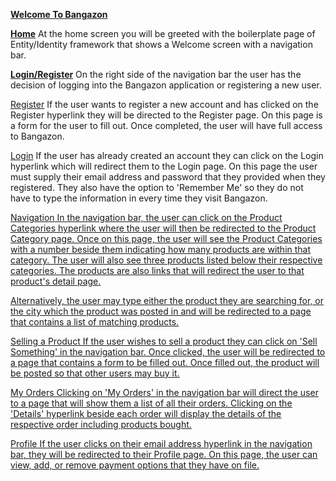 ﻿<strong><u>Welcome To Bangazon</u></strong>

<u><strong>Home</strong></u>
At the home screen you will be greeted with the boilerplate page of Entity/Identity framework that shows a Welcome screen with a navigation bar.

<u><strong>Login/Register</strong></u>
On the right side of the navigation bar the user has the decision of logging into the Bangazon application or registering a new user.

<u>Register</u>
If the user wants to register a new account and has clicked on the Register hyperlink they will be directed to the Register page. On this page is a form for the user to fill out. Once completed, the user will have full access to Bangazon.

<u>Login</u>
If the user has already created an account they can click on the Login hyperlink which will redirect them to the Login page. On this page the user must supply their email address and password that they provided when they registered. They also have the option to 'Remember Me' so they do not have to type the information in every time they visit Bangazon.

<u>Navigation<u>
In the navigation bar, the user can click on the Product Categories hyperlink where the user will then be redirected to the Product Category page. Once on this page, the user will see the Product Categories with a number beside them indicating how many products are within that category. The user will also see three products listed below their respective categories. The products are also links that will redirect the user to that product's detail page.

Alternatively, the user may type either the product they are searching for, or the city which the product was posted in and will be redirected to a page that contains a list of matching products.

<u>Selling a Product</u>
If the user wishes to sell a product they can click on 'Sell Something' in the navigation bar. Once clicked, the user will be redirected to a page that contains a form to be filled out. Once filled out, the product will be posted so that other users may buy it.

<u>My Orders</u>
Clicking on 'My Orders' in the navigation bar will direct the user to a page that will show them a list of all their orders. Clicking on the 'Details' hyperlink beside each order will display the details of the respective order including products bought. 

<u>Profile</u>
If the user clicks on their email address hyperlink in the navigation bar, they will be redirected to their Profile page. On this page, the user can view, add, or remove payment options that they have on file.